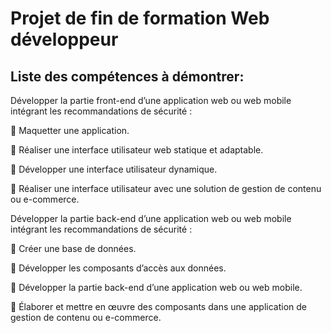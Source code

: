 # Projet de fin de formation Web développeur

## Liste des compétences à démontrer: 

Développer la partie front-end d’une application web ou web mobile
intégrant les recommandations de sécurité :

   Maquetter une application.
  
   Réaliser une interface utilisateur web statique et adaptable.
  
   Développer une interface utilisateur dynamique.
  
   Réaliser une interface utilisateur avec une solution de gestion de
  contenu ou e-commerce.
  
Développer la partie back-end d’une application web ou web mobile
intégrant les recommandations de sécurité :

   Créer une base de données.
  
   Développer les composants d’accès aux données.
  
   Développer la partie back-end d’une application web ou web
  mobile.
  
   Élaborer et mettre en œuvre des composants dans une
  application de gestion de contenu ou e-commerce.

